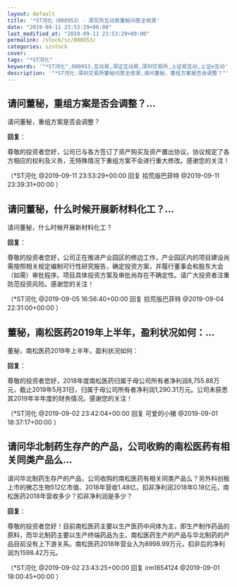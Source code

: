 ```yaml
---
layout: default
title: '*ST河化（000953）- 深交所互动易董秘问答全收录'
date: "2019-09-11 23:53:29+00:00"
last_modified_at: "2019-09-11 23:53:29+00:00"
permalink: /stock/sz/000953/
categories: szstock
cover: 
tags: "*ST河化"
keywords: '"*ST河化",000953,互动易,深证互动易,深圳交易所,上证易互动,上证e互动'
description: '"*ST河化-深圳交易所董秘问答全收录,请问董秘，重组方案是否会调整？"'
---
```


## 请问董秘，重组方案是否会调整？...

请问董秘，重组方案是否会调整？

**回复**：

尊敬的投资者您好，公司已与各方签订了资产购买及资产置出协议，协议规定了各方相应的权利及义务，无特殊情况下重组方案不会进行重大修改。感谢您的关注！ 

（*ST河化  @2019-09-11 23:53:29+00:00 回复 拾荒版巴菲特  @2019-09-11 23:39:31+00:00 ）

## 请问董秘，什么时候开展新材料化工？...

请问董秘，什么时候开展新材料化工？

**回复**：

尊敬的投资者您好，公司正在推进产业园区的修边工作，产业园区内的项目建设尚需按照相关规定编制可行性研究报告，确定投资方案，并履行董事会和股东大会（如需）审批程序。项目具体投资方案及审批尚存在不确定性。请广大投资者注重防范投资风险。感谢您的关注！ 

（*ST河化  @2019-09-05 16:56:40+00:00 回复 拾荒版巴菲特  @2019-09-04 22:31:00+00:00 ）

## 董秘，南松医药2019年上半年，盈利状况如何：...

董秘，南松医药2019年上半年，盈利状况如何：

**回复**：

尊敬的投资者您好，2018年度南松医药归属于母公司所有者净利润8,755.88万元，截止2019年5月31日，归属于母公司所有者净利润1,290.31万元。公司未获悉其2019年半年度的财务情况。感谢您的关注！ 

（*ST河化  @2019-09-02 23:42:04+00:00 回复 可爱的小猪  @2019-09-01 18:37:17+00:00 ）

## 请问华北制药生存产的产品，公司收购的南松医药有相关同类产品么...

请问华北制药生存产的产品，公司收购的南松医药有相关同类产品么？另外科创板上市的微芯生物512亿市值、2018年营收1.48亿，扣非净利润2018年0.18亿元，南松医药2018年营收多少？扣非净利润是多少？

**回复**：

尊敬的投资者您好！目前南松医药主要以生产医药中间体为主，即生产制作药品的原料，而华北制药主要以生产终端药品为主，南松医药生产的产品与华北制药的产品目前没有上下游关系。南松医药2018年营业入为8998.99万元，扣非后的净利润为1598.42万元。 

（*ST河化  @2019-09-02 23:43:25+00:00 回复 irm1654124  @2019-09-01 18:00:45+00:00 ）

